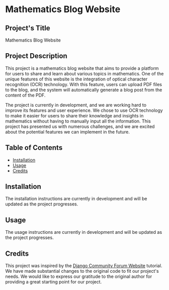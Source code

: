 # Mathematics Blog Website

## Project's Title
Mathematics Blog Website

## Project Description
This project is a mathematics blog website that aims to provide a platform for users to share and learn about various topics in mathematics. One of the unique features of this website is the integration of optical character recognition (OCR) technology. With this feature, users can upload PDF files to the blog, and the system will automatically generate a blog post from the content of the PDF.

The project is currently in development, and we are working hard to improve its features and user experience. We chose to use OCR technology to make it easier for users to share their knowledge and insights in mathematics without having to manually input all the information. This project has presented us with numerous challenges, and we are excited about the potential features we can implement in the future.

## Table of Contents
- [Installation](#installation)
- [Usage](#usage)
- [Credits](#credits)

## Installation
The installation instructions are currently in development and will be updated as the project progresses.

## Usage
The usage instructions are currently in development and will be updated as the project progresses.

## Credits
This project was inspired by the [Django Community Forum Website](https://github.com/SelmiAbderrahim/Django-Community-Forum-Website) tutorial. We have made substantial changes to the original code to fit our project's needs. We would like to express our gratitude to the original author for providing a great starting point for our project.
